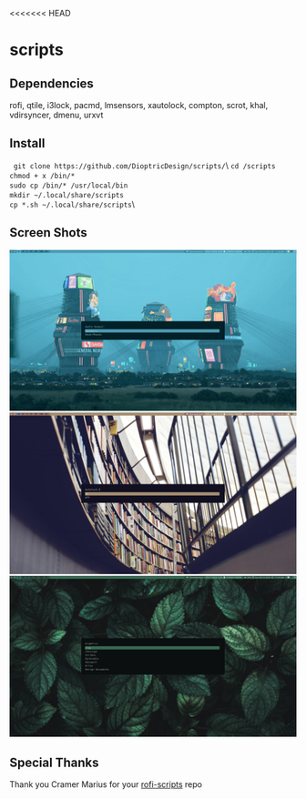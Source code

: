 <<<<<<< HEAD
# scripts
## Dependencies
rofi, qtile, i3lock, pacmd, lmsensors, xautolock, compton, scrot, khal, vdirsyncer, dmenu,  urxvt
## Install
` git clone https://github.com/DioptricDesign/scripts/`\ 
`cd /scripts `\
` chmod + x /bin/* `\
` sudo cp /bin/* /usr/local/bin `\
` mkdir ~/.local/share/scripts ` \
` cp *.sh ~/.local/share/scripts `\
## Screen Shots 
![Screenshot1](screens/2020-08-23-114456_1920x1080_scrot.jpg)
![Screenshot2](screens/2020-08-23-114513_1920x1080_scrot.jpg)
![Screenshot3](screens/2020-08-23-114545_1920x1080_scrot.jpg)
## Special Thanks
Thank you Cramer Marius for your [rofi-scripts](https://github.com/cramermarius/rofi-menus) repo  
